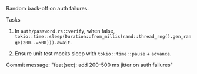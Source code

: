 Random back-off on auth failures.

Tasks
1. In `auth/password.rs::verify`, when false, `tokio::time::sleep(Duration::from_millis(rand::thread_rng().gen_range(200..=500))).await`.

2. Ensure unit test mocks sleep with `tokio::time::pause` + `advance`.

Commit message: "feat(sec): add 200-500 ms jitter on auth failures"

